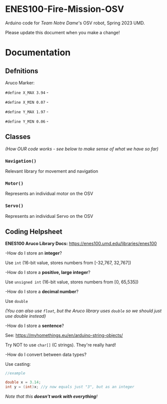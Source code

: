 # ENES100-Fire-Mission-OSV

Arduino code for *Team Notre Dame*'s OSV robot, Spring 2023 UMD.

Please update this document when you make a change!

# Documentation

## Defnitions 

Aruco Marker:

`#define X_MAX 3.94` - 

`#define X_MIN 0.07` -

`#define Y_MAX 1.97` -

`#define Y_MIN 0.06` -

## Classes

*(How OUR code works - see below to make sense of what we have so far)*

### `Navigation()`

Relevant library for movement and navigation

### `Motor()`

Represents an individual motor on the OSV

### `Servo()`

Represents an individual Servo on the OSV

## Coding Helpsheet

**ENES100 Aruco Library Docs:** https://enes100.umd.edu/libraries/enes100

-How do I store an **integer**? 

  Use `int` (16-bit value, stores numbers from [-32,767, 32,767])
  
  
-How do I store a **positive, large integer**? 

  Use `unsigned int` (16-bit value, stores numbers from [0, 65,535]) 
  
  
-How do I store a **decimal number**?

  Use `double` 
  
  *(You can also use `float`, but the Aruco library uses `double` so we should just use double instead)*
 
-How do I store a **sentence**? 

  See: https://myhomethings.eu/en/arduino-string-objects/
  
  Try NOT to use `char[]` (C strings). They're really hard!
  
-How do I convert between data types?

  Use casting:
  ```C
  //example
  
  double x = 3.14;
  int y = (int)x; //y now equals just "3", but as an integer
  ```
  
  *Note that this **doesn't work with everything**!*
  
